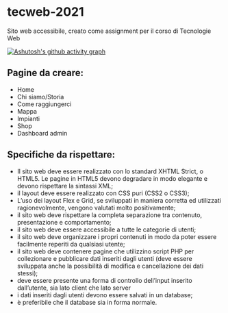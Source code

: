 # tecweb-2021
Sito web accessibile, creato come assignment per il corso di Tecnologie Web

[![Ashutosh's github activity graph](https://activity-graph.herokuapp.com/graph?username=microtower00&theme=github)](https://github.com/ashutosh00710/github-readme-activity-graph)

## Pagine da creare:
- Home
- Chi siamo/Storia
- Come raggiungerci
- Mappa
- Impianti
- Shop
- Dashboard admin

## Specifiche da rispettare:
- Il sito web deve essere realizzato con lo standard XHTML Strict, o HTML5. Le pagine in HTML5 devono degradare in modo elegante e devono rispettare la sintassi XML;
- il layout deve essere realizzato con CSS puri (CSS2 o CSS3);
- L’uso dei layout Flex e Grid, se sviluppati in maniera corretta ed utilizzati ragionevolmente, vengono valutati molto positivamente;
- il sito web deve rispettare la completa separazione tra contenuto, presentazione e comportamento;
- il sito web deve essere accessibile a tutte le categorie di utenti;
- il sito web deve organizzare i propri contenuti in modo da poter essere facilmente reperiti da qualsiasi utente;
- il sito web deve contenere pagine che utilizzino script PHP per collezionare e pubblicare dati inseriti dagli utenti (deve essere sviluppata anche la possibilità di modifica e cancellazione dei dati stessi);
- deve essere presente una forma di controllo dell’input inserito dall’utente, sia lato client che lato server
- i dati inseriti dagli utenti devono essere salvati in un database;
- è preferibile che il database sia in forma normale.
